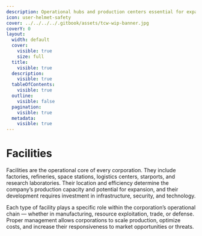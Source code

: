 ```yaml
---
description: Operational hubs and production centers essential for expansion and logistics.
icon: user-helmet-safety
cover: ../../../../.gitbook/assets/tcw-wip-banner.jpg
coverY: 0
layout:
  width: default
  cover:
    visible: true
    size: full
  title:
    visible: true
  description:
    visible: true
  tableOfContents:
    visible: true
  outline:
    visible: false
  pagination:
    visible: true
  metadata:
    visible: true
---
```


# Facilities

Facilities are the operational core of every corporation. They include factories, refineries, space stations, logistics centers, starports, and research laboratories. Their location and efficiency determine the company’s production capacity and potential for expansion, and their development requires investment in infrastructure, security, and technology.

Each type of facility plays a specific role within the corporation’s operational chain — whether in manufacturing, resource exploitation, trade, or defense. Proper management allows corporations to scale production, optimize costs, and increase their responsiveness to market opportunities or threats.
